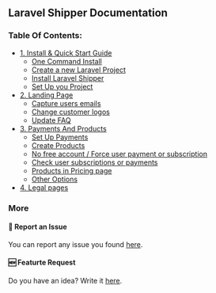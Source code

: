 ## Laravel Shipper Documentation

### Table Of Contents:

- [1. Install & Quick Start Guide](/doc/install.md)
  - [One Command Install](/doc/install.md#1-one-command-install)
  - [Create a new Laravel Project](/doc/install.md#2-create-a-new-laravel-project)
  - [Install Laravel Shipper](/doc/install.md#3-install-laravel-shipper)
  - [Set Up you Project](/doc/install.md#4-set-up-your-project)
- [2. Landing Page](/doc/landing-page.md)
  - [Capture users emails](/doc/landing-page.md#2-capture-emails-of-interested-users)
  - [Change customer logos](/doc/landing-page.md#3-change-logos)
  - [Update FAQ](/doc/landing-page.md#4-update-faq)
- [3. Payments And Products](/doc/payments-and-products.md)
  - [Set Up Payments](/doc/payments-and-products.md#1-set-up-payments)
  - [Create Products](/doc/payments-and-products.md#2-create-products)
  - [No free account / Force user payment or subscription](/doc/payments-and-products.md#3-no-free-account--force-user-payment-or-subscription)
  - [Check user subscriptions or payments](/doc/payments-and-products.md#4-check-user-subscriptions-or-payments)
  - [Products in Pricing page](/doc/payments-and-products.md#5-products-in-pricing-page)
  - [Other Options](/doc/payments-and-products.md#6-other-options)
- [4. Legal pages](/doc/legal-pages.md)

### More
#### 🐛 Report an Issue
You can report any issue you found [here](https://github.com/laravel-shipper/documentation/issues/new?assignees=&labels=&projects=&template=bug_report.md&title=).

#### 🆕 Featurte Request
Do you have an idea? Write it [here](https://github.com/laravel-shipper/documentation/issues/new?assignees=&labels=&projects=&template=feature_request.md&title=).

